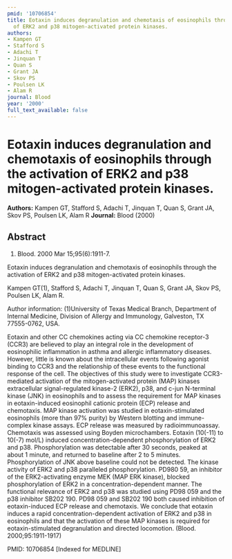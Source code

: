 ```yaml
---
pmid: '10706854'
title: Eotaxin induces degranulation and chemotaxis of eosinophils through the activation
  of ERK2 and p38 mitogen-activated protein kinases.
authors:
- Kampen GT
- Stafford S
- Adachi T
- Jinquan T
- Quan S
- Grant JA
- Skov PS
- Poulsen LK
- Alam R
journal: Blood
year: '2000'
full_text_available: false
---
```


# Eotaxin induces degranulation and chemotaxis of eosinophils through the activation of ERK2 and p38 mitogen-activated protein kinases.
**Authors:** Kampen GT, Stafford S, Adachi T, Jinquan T, Quan S, Grant JA, Skov PS, Poulsen LK, Alam R
**Journal:** Blood (2000)

## Abstract

1. Blood. 2000 Mar 15;95(6):1911-7.

Eotaxin induces degranulation and chemotaxis of eosinophils through the 
activation of ERK2 and p38 mitogen-activated protein kinases.

Kampen GT(1), Stafford S, Adachi T, Jinquan T, Quan S, Grant JA, Skov PS, 
Poulsen LK, Alam R.

Author information:
(1)University of Texas Medical Branch, Department of Internal Medicine, Division 
of Allergy and Immunology, Galveston, TX 77555-0762, USA.

Eotaxin and other CC chemokines acting via CC chemokine receptor-3 (CCR3) are 
believed to play an integral role in the development of eosinophilic 
inflammation in asthma and allergic inflammatory diseases. However, little is 
known about the intracellular events following agonist binding to CCR3 and the 
relationship of these events to the functional response of the cell. The 
objectives of this study were to investigate CCR3-mediated activation of the 
mitogen-activated protein (MAP) kinases extracellular signal-regulated kinase-2 
(ERK2), p38, and c-jun N-terminal kinase (JNK) in eosinophils and to assess the 
requirement for MAP kinases in eotaxin-induced eosinophil cationic protein (ECP) 
release and chemotaxis. MAP kinase activation was studied in eotaxin-stimulated 
eosinophils (more than 97% purity) by Western blotting and immune-complex kinase 
assays. ECP release was measured by radioimmunoassay. Chemotaxis was assessed 
using Boyden microchambers. Eotaxin (10(-11) to 10(-7) mol/L) induced 
concentration-dependent phosphorylation of ERK2 and p38. Phosphorylation was 
detectable after 30 seconds, peaked at about 1 minute, and returned to baseline 
after 2 to 5 minutes. Phosphorylation of JNK above baseline could not be 
detected. The kinase activity of ERK2 and p38 paralleled phosphorylation. PD980 
59, an inhibitor of the ERK2-activating enzyme MEK (MAP ERK kinase), blocked 
phosphorylation of ERK2 in a concentration-dependent manner. The functional 
relevance of ERK2 and p38 was studied using PD98 059 and the p38 inhibitor SB202 
190. PD98 059 and SB202 190 both caused inhibition of eotaxin-induced ECP 
release and chemotaxis. We conclude that eotaxin induces a rapid 
concentration-dependent activation of ERK2 and p38 in eosinophils and that the 
activation of these MAP kinases is required for eotaxin-stimulated degranulation 
and directed locomotion. (Blood. 2000;95:1911-1917)

PMID: 10706854 [Indexed for MEDLINE]
